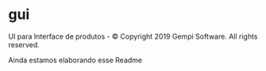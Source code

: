 # gui
UI para Interface de produtos -  © Copyright 2019 Gempi Software. All rights reserved.

Ainda estamos elaborando esse Readme
